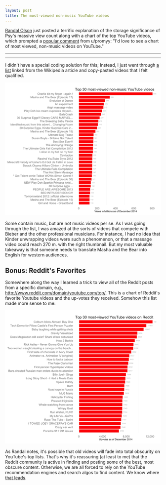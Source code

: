```yaml
---
layout: post
title: The most-viewed non-music YouTube videos
---
```


[Randal Olson](http://www.randalolson.com/2014/12/03/the-most-viewed-youtube-videos/) just posted a terrific explanation of the storage significance of Psy's massive view count along with a chart of the top YouTube videos, which prompted a [popular comment](http://www.reddit.com/r/dataisbeautiful/comments/2oging/the_mostviewed_youtube_videos_oc/cmmwldb) from u/promyy: "I'd love to see a chart of most viewed, non-music videos on YouTube."

****

<script async src="//pagead2.googlesyndication.com/pagead/js/adsbygoogle.js"></script>
<!-- dhYouTube -->
<style type="text/css">
.adslot_1 { max-width: 720px;}
</style>
<center>
<ins class="adsbygoogle"
     style="display:block"
     data-ad-client="ca-pub-1797875853846481"
     data-ad-slot="6160251851"
     data-ad-format="auto"></ins>
<script>
(adsbygoogle = window.adsbygoogle || []).push({});
</script>
</center>

****

I didn't have a special coding solution for this; Instead, I just went through [a list](https://www.youtube.com/playlist?list=PLirAqAtl_h2r5g8xGajEwdXd3x1sZh8hC) linked from the Wikipedia article and copy-pasted videos that I felt qualified.

![_config.yml](https://raw.githubusercontent.com/DanielHadley/YouTubeNotMusic/master/YouTube.png)

Some contain music, but are not music videos per se. As I was going through the list, I was amazed at the sorts of videos that compete with Bieber and the other professional musicians. For instance, I had no idea that Kinder unwrapping videos were such a phenomenon, or that a massage video could reach 270 m. with the right thumbnail. But my most valuable takeaway is that someone needs to translate Masha and the Bear into English for western audiences.

## Bonus: Reddit's Favorites

Somewhere along the way I learned a trick to view all of the Reddit posts from a specific domain, e.g., http://www.reddit.com/domain/youtube.com/top/. This is a chart of Reddit's favorite Youtube videos and the up-votes they received. Somehow this list made more sense to me:

![_config.yml](https://raw.githubusercontent.com/DanielHadley/YouTubeNotMusic/master/YouTubeR.png)

As Randal notes, it's possible that old videos will fade into total obscurity on YouTube's top lists. That's why it's reassuring (at least to me) that the Reddit community is active in finding and posting some of the best, most obscure content. Otherwise, we are all forced to rely on the YouTube recommendation engines and search algos to find content. We know where [that leads](https://www.youtube.com/watch?v=dQw4w9WgXcQ).   
